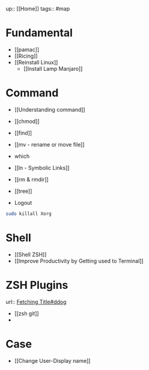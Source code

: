 up:: [[Home]]
tags:: #map 

# Fundamental
- [[pamac]]
- [[Ricing]]
- [[Reinstall Linux]]
	- [[Install Lamp Manjaro]]

# Command
- [[Understanding command]]
- [[chmod]]
- [[find]]
- [[mv - rename or move file]]
- which
- [[ln - Symbolic Links]]
- [[rm & rmdir]]
- [[tree]]

- Logout
```sh
sudo killall Xorg
```


# Shell
- [[Shell ZSH]]
- [[Improve Productivity by Getting used to Terminal]]

# ZSH Plugins
url:: [Fetching Title#ddog](https://github.com/ohmyzsh/ohmyzsh/wiki/Plugins)
- [[zsh git]]
- 


# Case
- [[Change User-Display name]]